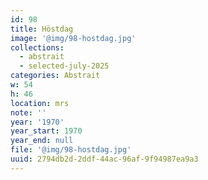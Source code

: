 ```yaml
---
id: 98
title: Höstdag
image: '@img/98-hostdag.jpg'
collections:
  - abstrait
  - selected-july-2025
categories: Abstrait
w: 54
h: 46
location: mrs
note: ''
year: '1970'
year_start: 1970
year_end: null
file: '@img/98-hostdag.jpg'
uuid: 2794db2d-2ddf-44ac-96af-9f94987ea9a3
---
```


